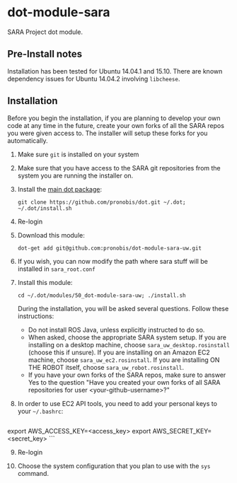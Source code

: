 # dot-module-sara
SARA Project dot module.

## Pre-Install notes

Installation has been tested for Ubuntu 14.04.1 and 15.10. There are known dependency issues for Ubuntu 14.04.2 involving `libcheese`.

## Installation

Before you begin the installation, if you are planning to develop your own code at any time in the future, create your own forks of all the SARA repos you were given access to. The installer will setup these forks for you automatically.

1. Make sure `git` is installed on your system

2. Make sure that you have access to the SARA git repositories from the system you are running the installer on.

3. Install the [main dot package](https://github.com/pronobis/dot):
    ```
    git clone https://github.com/pronobis/dot.git ~/.dot; ~/.dot/install.sh
    ```

4. Re-login

5. Download this module:
    ```
    dot-get add git@github.com:pronobis/dot-module-sara-uw.git
    ```

6. If you wish, you can now modify the path where sara stuff will be installed in `sara_root.conf`

7. Install this module:
    ```
    cd ~/.dot/modules/50_dot-module-sara-uw; ./install.sh
    ```
    During the installation, you will be asked several questions. Follow these instructions:
    - Do not install ROS Java, unless explicitly instructed to do so.
    - When asked, choose the appropriate SARA system setup. If you are installing on a desktop machine, choose `sara_uw_desktop.rosinstall` (choose this if unsure). If you are installing on an Amazon EC2 machine, choose `sara_uw_ec2.rosinstall`. If you are installing ON THE ROBOT itself, choose `sara_uw_robot.rosinstall`.
    - If you have your own forks of the SARA repos, make sure to answer Yes to the question "Have you created your own forks of all SARA repositories for user \<your-github-username>?"

8. In order to use EC2 API tools, you need to add your personal keys to your `~/.bashrc`:
    ```
export AWS_ACCESS_KEY=<access_key>
export AWS_SECRET_KEY=<secret_key>
    ```

9. Re-login

10. Choose the system configuration that you plan to use with the `sys` command.
